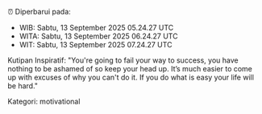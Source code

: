 ⏰ Diperbarui pada:
- WIB: Sabtu, 13 September 2025 05.24.27 UTC
- WITA: Sabtu, 13 September 2025 06.24.27 UTC
- WIT: Sabtu, 13 September 2025 07.24.27 UTC

Kutipan Inspiratif:
"You're going to fail your way to success, you have nothing to be ashamed of so keep your head up. It’s much easier to come up with excuses of why you can't do it. If you do what is easy your life will be hard."


Kategori: motivational

